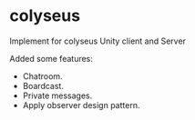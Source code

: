 # colyseus
Implement for colyseus Unity client and Server

Added some features:
- Chatroom.
- Boardcast.
- Private messages.
- Apply observer design pattern.
